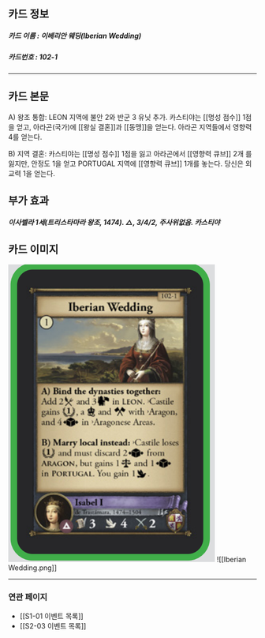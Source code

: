 ## 카드 정보
##### 카드 이름 : 이베리안 웨딩(Iberian Wedding)
##### 카드번호  : 102-1
---
## 카드 본문

A) 왕조 통합: LEON 지역에 불안 2와 반군 3 유닛 추가. 카스티야는 [[명성 점수]] 1점을 얻고, 아라곤(국가)에 [[왕실 결혼]]과 [[동맹]]을 얻는다. 아라곤 지역들에서 영향력 4를 얻는다.

B) 지역 결혼: 카스티야는 [[명성 점수]] 1점을 잃고 아라곤에서 [[영향력 큐브]] 2개 를 잃지만, 안정도 1을 얻고 PORTUGAL 지역에 [[영향력 큐브]] 1개를 놓는다. 당신은 외교력 1을 얻는다. 

## 부가 효과
##### 이사벨라 1세(트리스타마라 왕조, 1474). △, 3/4/2, 주사위없음. 카스티야 

## 카드 이미지
<img src="\Assets\Iberian Wedding.png"/>
![[Iberian Wedding.png]]

--- 

### 연관 페이지
- [[S1-01 이벤트 목록]]
- [[S2-03 이벤트 목록]]
